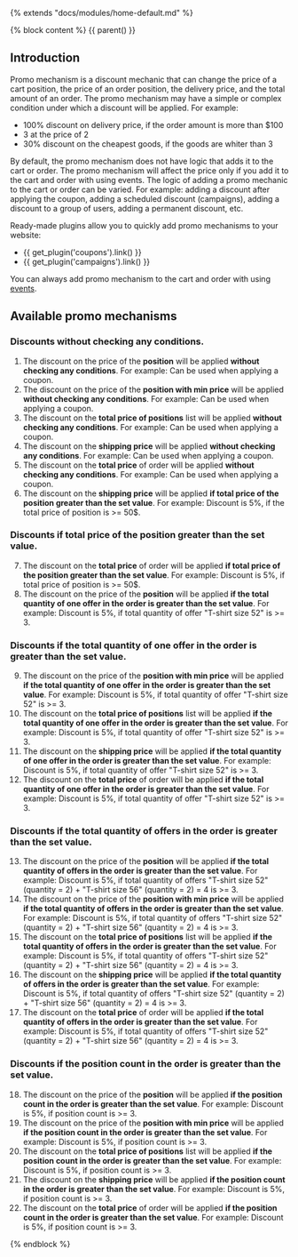 {% extends "docs/modules/home-default.md" %}

{% block content %}
{{ parent() }}

## Introduction

Promo mechanism is a discount mechanic that can change the price of a cart position,
the price of an order position, the delivery price, and the total amount of an order.
The promo mechanism may have a simple or complex condition under which a discount will be applied. For example:
* 100% discount on delivery price, if the order amount is more than $100
* 3 at the price of 2
* 30% discount on the cheapest goods, if the goods are whiter than 3

By default, the promo mechanism does not have logic that adds it to the cart or order.
The promo mechanism will affect the price only if you add it to the cart and order with using events.
The logic of adding a promo mechanic to the cart or order can be varied.
For example: adding a discount after applying the coupon, adding a scheduled discount (campaigns), adding a discount to a group of users, adding a permanent discount, etc.

Ready-made plugins allow you to quickly add promo mechanisms to your website:
* {{ get_plugin('coupons').link() }}
* {{ get_plugin('campaigns').link() }}

You can always add promo mechanism to the cart and order with using [events](modules/promo-mechanism/event/event).

## Available promo mechanisms

### Discounts **without checking any conditions**.
1. The discount on the price of the **position** will be applied **without checking any conditions**. For example: Can be used when applying a coupon.
2. The discount on the price of the **position with min price** will be applied **without checking any conditions**. For example: Can be used when applying a coupon.
3. The discount on the **total price of positions** list will be applied **without checking any conditions**. For example: Can be used when applying a coupon.
4. The discount on the **shipping price** will be applied **without checking any conditions**. For example: Can be used when applying a coupon.
5. The discount on the **total price** of order will be applied **without checking any conditions**. For example: Can be used when applying a coupon.
6. The discount on the **shipping price** will be applied **if total price of the position greater than the set value**. For example: Discount is 5%, if the total price of position is >= 50$.

### Discounts **if total price of the position greater than the set value**.
7. The discount on the **total price** of order will be applied **if total price of the position greater than the set value**. For example: Discount is 5%, if total price of position is >= 50$.
8. The discount on the price of the **position** will be applied **if the total quantity of one offer in the order is greater than the set value**. For example: Discount is 5%, if total quantity of offer "T-shirt size 52" is >= 3.

### Discounts **if the total quantity of one offer in the order is greater than the set value**.
9. The discount on the price of the **position with min price** will be applied **if the total quantity of one offer in the order is greater than the set value**. For example: Discount is 5%, if total quantity of offer "T-shirt size 52" is >= 3.
10. The discount on the **total price of positions** list will be applied **if the total quantity of one offer in the order is greater than the set value**. For example: Discount is 5%, if total quantity of offer "T-shirt size 52" is >= 3.
11. The discount on the **shipping price** will be applied **if the total quantity of one offer in the order is greater than the set value**. For example: Discount is 5%, if total quantity of offer "T-shirt size 52" is >= 3.
12. The discount on the **total price** of order will be applied **if the total quantity of one offer in the order is greater than the set value**. For example: Discount is 5%, if total quantity of offer "T-shirt size 52" is >= 3.

### Discounts **if the total quantity of offers in the order is greater than the set value**.
13. The discount on the price of the **position** will be applied **if the total quantity of offers in the order is greater than the set value**. For example: Discount is 5%, if total quantity of offers "T-shirt size 52" (quantity = 2) + "T-shirt size 56" (quantity = 2) = 4 is >= 3.
14. The discount on the price of the **position with min price** will be applied **if the total quantity of offers in the order is greater than the set value**. For example: Discount is 5%, if total quantity of offers "T-shirt size 52" (quantity = 2) + "T-shirt size 56" (quantity = 2) = 4 is >= 3.
15. The discount on the **total price of positions** list will be applied **if the total quantity of offers in the order is greater than the set value**. For example: Discount is 5%, if total quantity of offers "T-shirt size 52" (quantity = 2) + "T-shirt size 56" (quantity = 2) = 4 is >= 3.
16. The discount on the **shipping price** will be applied **if the total quantity of offers in the order is greater than the set value**. For example: Discount is 5%, if total quantity of offers "T-shirt size 52" (quantity = 2) + "T-shirt size 56" (quantity = 2) = 4 is >= 3.
17. The discount on the **total price** of order will be applied **if the total quantity of offers in the order is greater than the set value**. For example: Discount is 5%, if total quantity of offers "T-shirt size 52" (quantity = 2) + "T-shirt size 56" (quantity = 2) = 4 is >= 3.

### Discounts **if the position count in the order is greater than the set value**.
18. The discount on the price of the **position** will be applied **if the position count in the order is greater than the set value**. For example: Discount is 5%, if position count is >= 3.
19. The discount on the price of the **position with min price** will be applied **if the position count in the order is greater than the set value**. For example: Discount is 5%, if position count is >= 3.
20. The discount on the **total price of positions** list will be applied **if the position count in the order is greater than the set value**. For example: Discount is 5%, if position count is >= 3.
21. The discount on the **shipping price** will be applied **if the position count in the order is greater than the set value**. For example: Discount is 5%, if position count is >= 3.
22. The discount on the **total price** of order will be applied **if the position count in the order is greater than the set value**. For example: Discount is 5%, if position count is >= 3.

{% endblock %}